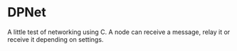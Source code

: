 # DPNet

A little test of networking using C. 
A node can receive a message, relay it or receive it depending on settings.
